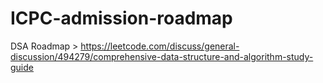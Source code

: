 # ICPC-admission-roadmap

DSA Roadmap > https://leetcode.com/discuss/general-discussion/494279/comprehensive-data-structure-and-algorithm-study-guide

